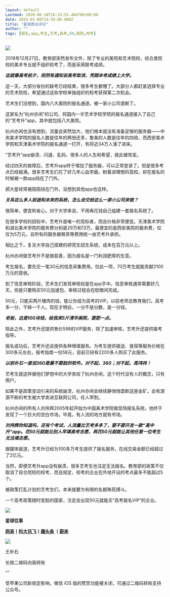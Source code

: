 ```yaml
---
layout: default
Lastmod: 2020-06-10T16:33:55.466786+00:00
date: 2019-01-08T14:59:06.000Z
title: "星球商业评论"
author: ""
tags: [报名,app,考生,艺考,高考,50,美院,校考]
---
```


![](https://images.weserv.nl/?url=https%3A//archive.is/IJuIe/a84d8af32685fdef81ad47226680fe3925fa65ec)

2018年12月27日，教育部突然发布文件，除了专业的美院和艺术院校，综合类院校的美术专业就不组织校考了，而是采用联考成绩。

_**这就像高考前夕，突然有通知说高考取消，凭期末考成绩上大学。**_

这一天，大部分省份的联考已经结束，很多考生都懵了。大部分人都赶紧选择专业的艺术院校，希望通过这些学校单独组织的校考获得第二次机会。

艺术生们没想到，国内八大美院的报名通道，被一家小公司垄断了。

这家名为“杭州亦闲”的公司，将国内一半艺术学校学院的报名通道接入了自己的“艺考升”app，其中就包括八大美院。

杭州亦闲也没有想到，流量会突然加大，他们根本就没有准备足够的服务器——中央美术学院的报名人数是往年的两倍还多，鲁美的人数是往年的四倍，而西安美术学院和天津美术学院的报名通道一打开，有将近34万人涌了进来。

“艺考升”app崩溃、闪退、乱码，很多人的人生和希望，就此被改变。

经过四天的故障后，艺考升app终于增加了服务器，可以正常登录了。但是很多考点已经报满。很多艺考生们花了好几年心血学画，盼着进理想的高校，却在报名的时候被一款app挡在了门外。

郝大星经常被陌陌挡在门外，没想到其他app也这样。

_**关系这么多人前途和未来的系统，怎么会交给这么一家小公司来做？**_

很简单，便宜和省心。对于大学来说，不用再花钱自己组建一套报名系统了。

在很多学校的招标中，艺考升是唯一的竞标者，而且价格非常便宜。天津美术学院和湖北美术学院的服务费分别是29万和13万，最便宜的是西安美院的服务费，仅仅为5万元，且所有的服务器租赁等费用统一由艺考升承担。

相比之下，复旦大学自己搭建的研究生招生系统，成本在百万元以上。

杭州亦闲做艺考升不是做慈善，因为报名是一门利润肥厚的生意。

考生报名，要先交一笔30元的信息采集费用。仅此一项，70万考生就能贡献2100万元的营收。

到了信息审核阶段，艺术生们发现审核权是在app手中。信息审核通常需要好几天，但是只要购买50元加速包，审核过程会在眨眼间完成。

50元，只能买两斤猪肉的钱，能让你成为高考的VIP。以前老师总教育我们，高考多一分，干掉一千人。现在才明白，一分不是分数，是一分钱。

_**老板，这是100块钱，给我来5斤清华美院，要肥一点。**_

除此之外，艺考升还提供售价598的VIP服务，除了加速审核，艺考升还提供报考指导。

报名成功后，艺考升还会提供各种增值服务。为考生提供接送、食宿等服务价格在300多元左右，报考指南一份58元，目前已经有2200多人购买了此服务。

_**以前朴石一直说360是最不要脸的软件。对不起，360；对不起，周鸿祎！**_

艺考生就这样被他们梦想中的大学卖给了杭州亦闲，这个时代没有人的概念，只有用户。

如果不是政策变动引来的系统崩溃，杭州亦闲会继续静悄悄垄断这座金矿。会有源源不断的考生被大学卖进互联网公司，任人宰割。

杭州亦闲的所有人刘伟辉2005年起开始为中国美术学院做现场报名系统，他终于发现了一个巨大的空白市场。毕竟，有人流的地方就有市场。

_**刘伟辉你知道吗，还有个考试，人流量比艺考多多了，要不要开发一款“高中升”app。花50元就能比别人早填高考志愿，再花50元就能让其他任意一位考生无法填志愿。**_

据媒体报道，艺考升已经为100多万考生提供了报名服务，在线交易金额已经超过了2亿元。

当然，即便艺考升app没有崩溃，很多艺考生也注定无法报名。教育部的政策不仅取消了综合院校的校考，而且规定，校考的企业在外地开设的考点最多不能超过5个。

被政策打乱计划的艺考生们，本来就要为有限的名额殊死搏斗。

一个高考政策随时变脸的国家，注定会出现50元就能买“高考报名VIP”的企业。

![](https://images.weserv.nl/?url=https%3A//archive.is/IJuIe/c457a119c80c155ada4d31761aaee0740902e0c1.png)  

**星球往事**

**[网易](https://archive.is/o/IJuIe/mp.weixin.qq.com/s?__biz=MzAxODMzMDcxMw==&mid=2451526028&idx=1&sn=9bd336d589da30fcc3409a71d93e64e8&chksm=8c3c14babb4b9dacf19a168bbd7507f4bee2740037df4499cf1f308805db27b826b59020e847&scene=21%23wechat_redirect)丨[科大讯飞](https://archive.is/o/IJuIe/mp.weixin.qq.com/s?__biz=MzAxODMzMDcxMw==&mid=2451525802&idx=1&sn=d1607bce5521d608225d5c717c55ea44&chksm=8c3c159cbb4b9c8addefdc1cd95e9bf4b7b8ce74f07621e421bb393d7297963b5ec51911a72f&scene=21%23wechat_redirect)丨[趣头条](https://archive.is/o/IJuIe/mp.weixin.qq.com/s?__biz=MzAxODMzMDcxMw==&mid=2451526065&idx=1&sn=ce52fde919383b946bc8c37fb15c234a&chksm=8c3c1487bb4b9d917bc45b83ed841a5469df02ece8c910df7d52c53e2d8c66e35022c3cf65d0&scene=21%23wechat_redirect) 丨[**蔚来**](https://archive.is/o/IJuIe/mp.weixin.qq.com/s?__biz=MzAxODMzMDcxMw==&mid=2451526228&idx=1&sn=9dff0fc8e131db1e2bedfba72d833f63&chksm=8c3c1762bb4b9e7455e0eb5a635260a33fde63720db6d6ca12c1bf54dd7a9437458b75168579&scene=21%23wechat_redirect)**

[![](https://images.weserv.nl/?url=https%3A//archive.is/IJuIe/cf74ebc59d55397cfa1cfa0ba46520858bfba1ff)](https://images.weserv.nl/?url=https%3A//archive.is/IJuIe/cf74ebc59d55397cfa1cfa0ba46520858bfba1ff)

王朴石

长按二维码向我转账

“”

受苹果公司新规定影响，微信 iOS 版的赞赏功能被关闭，可通过二维码转账支持公众号。

